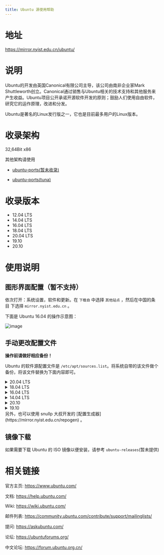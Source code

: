 ```yaml
---
title: Ubuntu 源使用帮助
---
```


地址
====

<https://mirror.nyist.edu.cn/ubuntu/>

说明
====

Ubuntu的开发由英国Canonical有限公司主导，该公司由南非企业家Mark Shuttleworth创立。Canonical通过销售与Ubuntu相关的技术支持和其他服务来产生收益。Ubuntu项目公开承诺开源软件开发的原则；鼓励人们使用自由软件，研究它的运作原理，改进和分发。

Ubuntu是著名的Linux发行版之一，它也是目前最多用户的Linux版本。

收录架构
========

32,64Bit x86

其他架构请使用 
- [ubuntu-ports(暂未收录)](https://mirror.nyist.edu.cn/ubuntu-ports)

- [ubuntu-ports(tuna)](https://mirrors.tuna.tsinghua.edu.cn/ubuntu-ports/)

收录版本
========

- 12.04 LTS   
- 14.04 LTS   
- 16.04 LTS   
- 18.04 LTS   
- 20.04 LTS   
- 19.10   
- 20.10

使用说明
========

图形界面配置（暂不支持）
------------------------

依次打开：系统设置，软件和更新。在 `下载自` 中选择 `其他站点`
，然后在中国的条目 下选择 `mirror.nyist.edu.cn` 。

下面是 Ubuntu 16.04 的操作示意图：

![image](images/ubuntu-setting.png)

手动更改配置文件
----------------

**操作前请做好相应备份！**

Ubuntu 的软件源配置文件是 `/etc/apt/sources.list`。将系统自带的该文件做个备份，将该文件替换为下面内容即可。

<details>
<summary>20.04 LTS</summary>

```
# 默认注释了源码镜像以提高 apt update 速度，如有需要可自行取消注释
deb https://mirror.nyist.edu.cn/ubuntu/ focal main restricted universe multiverse
# deb-src https://mirror.nyist.edu.cn/ubuntu/ focal main restricted universe multiverse
deb https://mirror.nyist.edu.cn/ubuntu/ focal-updates main restricted universe multiverse
# deb-src https://mirror.nyist.edu.cn/ubuntu/ focal-updates main restricted universe multiverse
deb https://mirror.nyist.edu.cn/ubuntu/ focal-backports main restricted universe multiverse
# deb-src https://mirror.nyist.edu.cn/ubuntu/ focal-backports main restricted universe multiverse
deb https://mirror.nyist.edu.cn/ubuntu/ focal-security main restricted universe multiverse
# deb-src https://mirror.nyist.edu.cn/ubuntu/ focal-security main restricted universe multiverse

# 预发布软件源，不建议启用
# deb https://mirror.nyist.edu.cn/ubuntu/ focal-proposed main restricted universe multiverse
# deb-src https://mirror.nyist.edu.cn/ubuntu/ focal-proposed main restricted universe multiverse
```
</details>

<details>
<summary>18.04 LTS</summary>

```
# 默认注释了源码镜像以提高 apt update 速度，如有需要可自行取消注释
deb https://mirror.nyist.edu.cn/ubuntu/ bionic main restricted universe multiverse
# deb-src https://mirror.nyist.edu.cn/ubuntu/ bionic main restricted universe multiverse
deb https://mirror.nyist.edu.cn/ubuntu/ bionic-updates main restricted universe multiverse
# deb-src https://mirror.nyist.edu.cn/ubuntu/ bionic-updates main restricted universe multiverse
deb https://mirror.nyist.edu.cn/ubuntu/ bionic-backports main restricted universe multiverse
# deb-src https://mirror.nyist.edu.cn/ubuntu/ bionic-backports main restricted universe multiverse
deb https://mirror.nyist.edu.cn/ubuntu/ bionic-security main restricted universe multiverse
# deb-src https://mirror.nyist.edu.cn/ubuntu/ bionic-security main restricted universe multiverse

# 预发布软件源，不建议启用
# deb https://mirror.nyist.edu.cn/ubuntu/ bionic-proposed main restricted universe multiverse
# deb-src https://mirror.nyist.edu.cn/ubuntu/ bionic-proposed main restricted universe multiverse
```
</details>

<details>
<summary>16.04 LTS</summary>

```
# 默认注释了源码镜像以提高 apt update 速度，如有需要可自行取消注释
deb https://mirror.nyist.edu.cn/ubuntu/ xenial main restricted universe multiverse
# deb-src https://mirror.nyist.edu.cn/ubuntu/ xenial main restricted universe multiverse
deb https://mirror.nyist.edu.cn/ubuntu/ xenial-updates main restricted universe multiverse
# deb-src https://mirror.nyist.edu.cn/ubuntu/ xenial-updates main restricted universe multiverse
deb https://mirror.nyist.edu.cn/ubuntu/ xenial-backports main restricted universe multiverse
# deb-src https://mirror.nyist.edu.cn/ubuntu/ xenial-backports main restricted universe multiverse
deb https://mirror.nyist.edu.cn/ubuntu/ xenial-security main restricted universe multiverse
# deb-src https://mirror.nyist.edu.cn/ubuntu/ xenial-security main restricted universe multiverse

# 预发布软件源，不建议启用
# deb https://mirror.nyist.edu.cn/ubuntu/ xenial-proposed main restricted universe multiverse
# deb-src https://mirror.nyist.edu.cn/ubuntu/ xenial-proposed main restricted universe multiverse
```
</details>

<details>
<summary>14.04 LTS</summary>

```
# 默认注释了源码镜像以提高 apt update 速度，如有需要可自行取消注释
deb https://mirror.nyist.edu.cn/ubuntu/ trusty main restricted universe multiverse
# deb-src https://mirror.nyist.edu.cn/ubuntu/ trusty main restricted universe multiverse
deb https://mirror.nyist.edu.cn/ubuntu/ trusty-updates main restricted universe multiverse
# deb-src https://mirror.nyist.edu.cn/ubuntu/ trusty-updates main restricted universe multiverse
deb https://mirror.nyist.edu.cn/ubuntu/ trusty-backports main restricted universe multiverse
# deb-src https://mirror.nyist.edu.cn/ubuntu/ trusty-backports main restricted universe multiverse
deb https://mirror.nyist.edu.cn/ubuntu/ trusty-security main restricted universe multiverse
# deb-src https://mirror.nyist.edu.cn/ubuntu/ trusty-security main restricted universe multiverse

# 预发布软件源，不建议启用
# deb https://mirror.nyist.edu.cn/ubuntu/ trusty-proposed main restricted universe multiverse
# deb-src https://mirror.nyist.edu.cn/ubuntu/ trusty-proposed main restricted universe multiverse
```
</details>

<details>
<summary>20.10</summary>

```
# 默认注释了源码镜像以提高 apt update 速度，如有需要可自行取消注释
deb https://mirror.nyist.edu.cn/ubuntu/ groovy main restricted universe multiverse
# deb-src https://mirror.nyist.edu.cn/ubuntu/ groovy main restricted universe multiverse
deb https://mirror.nyist.edu.cn/ubuntu/ groovy-updates main restricted universe multiverse
# deb-src https://mirror.nyist.edu.cn/ubuntu/ groovy-updates main restricted universe multiverse
deb https://mirror.nyist.edu.cn/ubuntu/ groovy-backports main restricted universe multiverse
# deb-src https://mirror.nyist.edu.cn/ubuntu/ groovy-backports main restricted universe multiverse
deb https://mirror.nyist.edu.cn/ubuntu/ groovy-security main restricted universe multiverse
# deb-src https://mirror.nyist.edu.cn/ubuntu/ groovy-security main restricted universe multiverse

# 预发布软件源，不建议启用
# deb https://mirror.nyist.edu.cn/ubuntu/ groovy-proposed main restricted universe multiverse
# deb-src https://mirror.nyist.edu.cn/ubuntu/ groovy-proposed main restricted universe multiverse
```
</details>

<details>
<summary>19.10</summary>

```
# 默认注释了源码镜像以提高 apt update 速度，如有需要可自行取消注释
deb https://mirror.nyist.edu.cn/ubuntu/ eoan main restricted universe multiverse
# deb-src https://mirror.nyist.edu.cn/ubuntu/ eoan main restricted universe multiverse
deb https://mirror.nyist.edu.cn/ubuntu/ eoan-updates main restricted universe multiverse
# deb-src https://mirror.nyist.edu.cn/ubuntu/ eoan-updates main restricted universe multiverse
deb https://mirror.nyist.edu.cn/ubuntu/ eoan-backports main restricted universe multiverse
# deb-src https://mirror.nyist.edu.cn/ubuntu/ eoan-backports main restricted universe multiverse
deb https://mirror.nyist.edu.cn/ubuntu/ eoan-security main restricted universe multiverse
# deb-src https://mirror.nyist.edu.cn/ubuntu/ eoan-security main restricted universe multiverse

# 预发布软件源，不建议启用
# deb https://mirror.nyist.edu.cn/ubuntu/ eoan-proposed main restricted universe multiverse
# deb-src https://mirror.nyist.edu.cn/ubuntu/ eoan-proposed main restricted universe multiverse
```
</details>
另外，也可以使用 snullp 大叔开发的
[配置生成器](https://mirror.nyist.edu.cn/repogen) 。

镜像下载
--------

如果需要下载 Ubuntu 的 ISO 镜像以便安装，请参考 `ubuntu-releases`(暂未提供)

相关链接
========

官方主页:   <https://www.ubuntu.com/>

文档:   <https://help.ubuntu.com/>

Wiki:   <https://wiki.ubuntu.com/>

邮件列表:   <https://community.ubuntu.com/contribute/support/mailinglists/>

提问:   <https://askubuntu.com/>

论坛:   <https://ubuntuforums.org/>

中文论坛:   <https://forum.ubuntu.org.cn/>
